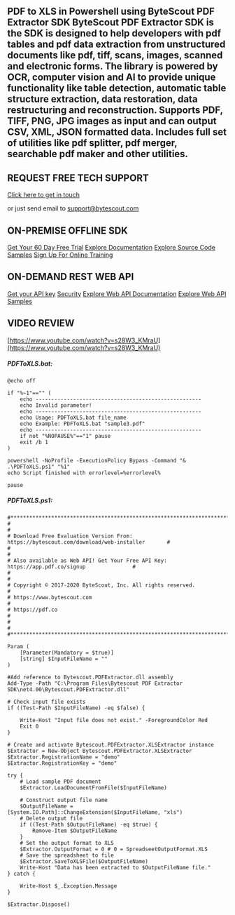 ## PDF to XLS in Powershell using ByteScout PDF Extractor SDK ByteScout PDF Extractor SDK is the SDK is designed to help developers with pdf tables and pdf data extraction from unstructured documents like pdf, tiff, scans, images, scanned and electronic forms. The library is powered by OCR, computer vision and AI to provide unique functionality like table detection, automatic table structure extraction, data restoration, data restructuring and reconstruction. Supports PDF, TIFF, PNG, JPG images as input and can output CSV, XML, JSON formatted data. Includes full set of utilities like pdf splitter, pdf merger, searchable pdf maker and other utilities.

## REQUEST FREE TECH SUPPORT

[Click here to get in touch](https://bytescout.zendesk.com/hc/en-us/requests/new?subject=ByteScout%20PDF%20Extractor%20SDK%20Question)

or just send email to [support@bytescout.com](mailto:support@bytescout.com?subject=ByteScout%20PDF%20Extractor%20SDK%20Question) 

## ON-PREMISE OFFLINE SDK 

[Get Your 60 Day Free Trial](https://bytescout.com/download/web-installer?utm_source=github-readme)
[Explore Documentation](https://bytescout.com/documentation/index.html?utm_source=github-readme)
[Explore Source Code Samples](https://github.com/bytescout/ByteScout-SDK-SourceCode/)
[Sign Up For Online Training](https://academy.bytescout.com/)


## ON-DEMAND REST WEB API

[Get your API key](https://app.pdf.co/signup?utm_source=github-readme)
[Security](https://pdf.co/security)
[Explore Web API Documentation](https://apidocs.pdf.co?utm_source=github-readme)
[Explore Web API Samples](https://github.com/bytescout/ByteScout-SDK-SourceCode/tree/master/PDF.co%20Web%20API)

## VIDEO REVIEW

[https://www.youtube.com/watch?v=s28W3_KMraU](https://www.youtube.com/watch?v=s28W3_KMraU)




<!-- code block begin -->

##### **PDFToXLS.bat:**
    
```
@echo off

if "%~1"=="" (
	echo -----------------------------------------------------
	echo Invalid parameter!
	echo -----------------------------------------------------
	echo Usage: PDFToXLS.bat file_name
	echo Example: PDFToXLS.bat "sample3.pdf"
	echo -----------------------------------------------------
	if not "%NOPAUSE%"=="1" pause
	exit /b 1
)

powershell -NoProfile -ExecutionPolicy Bypass -Command "& .\PDFToXLS.ps1" "%1"
echo Script finished with errorlevel=%errorlevel%

pause
```

<!-- code block end -->    

<!-- code block begin -->

##### **PDFToXLS.ps1:**
    
```
#*******************************************************************************************#
#                                                                                           #
# Download Free Evaluation Version From: https://bytescout.com/download/web-installer       #
#                                                                                           #
# Also available as Web API! Get Your Free API Key: https://app.pdf.co/signup               #
#                                                                                           #
# Copyright © 2017-2020 ByteScout, Inc. All rights reserved.                                #
# https://www.bytescout.com                                                                 #
# https://pdf.co                                                                            #
#                                                                                           #
#*******************************************************************************************#

Param (
    [Parameter(Mandatory = $true)]
    [string] $InputFileName = ""
)

#Add reference to Bytescout.PDFExtractor.dll assembly
Add-Type -Path "C:\Program Files\Bytescout PDF Extractor SDK\net4.00\Bytescout.PDFExtractor.dll"

# Check input file exists
if ((Test-Path $InputFileName) -eq $false) {

    Write-Host "Input file does not exist." -ForegroundColor Red
    Exit 0
}

# Create and activate Bytescout.PDFExtractor.XLSExtractor instance
$Extractor = New-Object Bytescout.PDFExtractor.XLSExtractor
$Extractor.RegistrationName = "demo"
$Extractor.RegistrationKey = "demo"

try {
    # Load sample PDF document
    $Extractor.LoadDocumentFromFile($InputFileName)

    # Construct output file name
    $OutputFileName = [System.IO.Path]::ChangeExtension($InputFileName, "xls")
    # Delete output file
    if ((Test-Path $OutputFileName) -eq $true) {
        Remove-Item $OutputFileName
    }
    # Set the output format to XLS
    $Extractor.OutputFormat = 0 # 0 = SpreadseetOutputFormat.XLS
    # Save the spreadsheet to file
    $Extractor.SaveToXLSFile($OutputFileName)
    Write-Host "Data has been extracted to $OutputFileName file."
} catch {

    Write-Host $_.Exception.Message
}

$Extractor.Dispose()
```

<!-- code block end -->